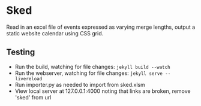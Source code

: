 # Sked

Read in an excel file of events expressed as varying merge lengths, output a static website calendar using CSS grid.

## Testing

- Run the build, watching for file changes: `jekyll build --watch`
- Run the webserver, watching for file changes: `jekyll serve --livereload`
- Run importer.py as needed to import from sked.xlsm
- View local server at 127.0.0.1:4000 noting that links are broken, remove 'sked' from url
